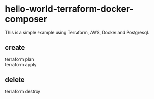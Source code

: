 # hello-world-terraform-docker-composer
This is a simple example using Terraform, AWS, Docker and Postgresql.

## create
terraform plan<br/>
terraform apply<br/>

## delete
terraform destroy

